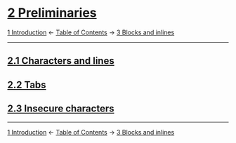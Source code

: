 # [2 Preliminaries](gfm.html#preliminaries)

[1 Introduction](introduction.md)
← [Table of Contents](index.md) →
[3 Blocks and inlines](blocks-and-inlines.md)

------------------------------------------------------------------------

## [2.1 Characters and lines](gfm.html#characters-and-lines)

## [2.2 Tabs](gfm.html#tabs)

## [2.3 Insecure characters](gfm.html#insecure-characters)

------------------------------------------------------------------------

[1 Introduction](introduction.md)
← [Table of Contents](index.md) →
[3 Blocks and inlines](blocks-and-inlines.md)
